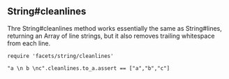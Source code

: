 ## String#cleanlines

Thre String#cleanlines method works essentially the same as String#lines,
returning an Array of line strings, but it also removes trailing whitespace
from each line.

    require 'facets/string/cleanlines'

    "a \n b \nc".cleanlines.to_a.assert == ["a","b","c"]

